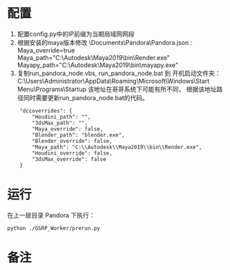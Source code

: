 # 配置
1. 配置config.py中的IP前缀为当期局域网网段
1. 根据安装的maya版本修改 \Documents\Pandora\Pandora.json  :  Maya_override=true   Maya_path="C:\\Autodesk\\Maya2019\\bin\\Render.exe"   Mayapy_path="C:\\Autodesk\\Maya2019\\bin\\mayapy.exe"  
1. 复制run_pandora_node.vbs, run_pandora_node.bat 到 开机启动文件夹： C:\Users\Administrator\AppData\Roaming\Microsoft\Windows\Start Menu\Programs\Startup
该地址在哥哥系统下可能有所不同， 根据该地址路径同时需要更新run_pandora_node.bat的代码。

```
    "dccoverrides": {
        "Houdini_path": "", 
        "3dsMax_path": "", 
        "Maya_override": false, 
        "Blender_path": "blender.exe", 
        "Blender_override": false, 
        "Maya_path": "C:\\Autodesk\\Maya2019\\bin\\Render.exe", 
        "Houdini_override": false, 
        "3dsMax_override": false
    }
```

# 运行
在上一层目录 Pandora 下执行：
```
python ./GSRP_Worker/prerun.py
```

# 备注





